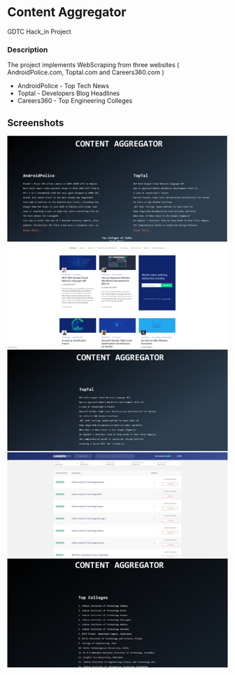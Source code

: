 # Content Aggregator
 GDTC Hack_in Project

### Description
 The project implements WebScraping from three websites ( AndroidPolice.com, Toptal.com and Careers360.com )
 <ul>
 <li>AndroidPolice - Top Tech News
 <li>Toptal - Developers Blog Headlines
 <li>Careers360 - Top Engineering Colleges
  </ul>
 
## Screenshots

<img src="Screenshots/1.jpg">
<img src="Screenshots/7.jpg">
<img src="Screenshots/2.jpg">
<img src="Screenshots/8.jpg">
<img src="Screenshots/3.jpg">
